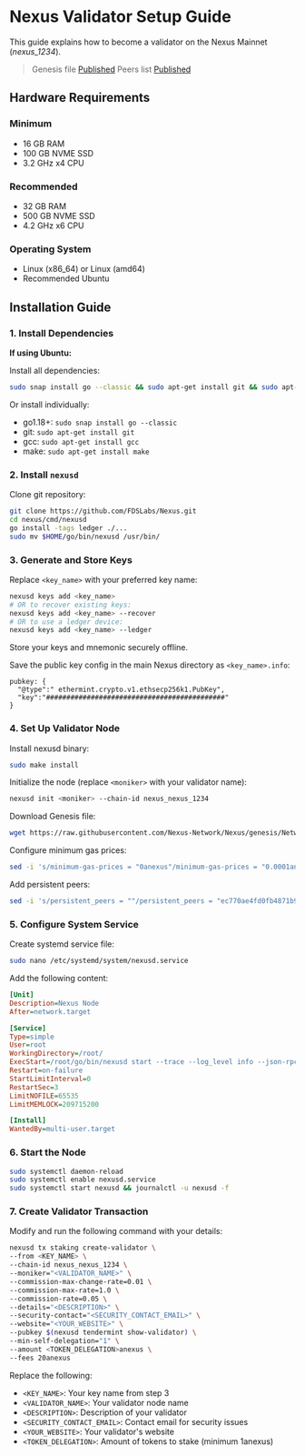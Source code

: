 # Nexus Validator Setup Guide

This guide explains how to become a validator on the Nexus Mainnet (*nexus_1234*).

> Genesis file [Published](https://github.com/FDSLabs/Nexus/raw/main/Mainnet/genesis.json)
> Peers list [Published](https://github.com/FDSLabs/Nexus/blob/main/Mainnet/peers.txt)

## Hardware Requirements

### Minimum

* 16 GB RAM
* 100 GB NVME SSD
* 3.2 GHz x4 CPU

### Recommended

* 32 GB RAM
* 500 GB NVME SSD
* 4.2 GHz x6 CPU

### Operating System

* Linux (x86_64) or Linux (amd64)
* Recommended Ubuntu

## Installation Guide

### 1. Install Dependencies

**If using Ubuntu:**

Install all dependencies:

```bash
sudo snap install go --classic && sudo apt-get install git && sudo apt-get install gcc && sudo apt-get install make
```

Or install individually:

* go1.18+: `sudo snap install go --classic`
* git: `sudo apt-get install git`
* gcc: `sudo apt-get install gcc`
* make: `sudo apt-get install make`

### 2. Install `nexusd`

Clone git repository:

```bash
git clone https://github.com/FDSLabs/Nexus.git
cd nexus/cmd/nexusd
go install -tags ledger ./...
sudo mv $HOME/go/bin/nexusd /usr/bin/
```

### 3. Generate and Store Keys

Replace `<key_name>` with your preferred key name:

```bash
nexusd keys add <key_name>
# OR to recover existing keys:
nexusd keys add <key_name> --recover
# OR to use a ledger device:
nexusd keys add <key_name> --ledger
```

Store your keys and mnemonic securely offline.

Save the public key config in the main Nexus directory as `<key_name>.info`:

```
pubkey: {
  "@type":" ethermint.crypto.v1.ethsecp256k1.PubKey",
  "key":"############################################"
}
```

### 4. Set Up Validator Node

Install nexusd binary:

```bash
sudo make install
```

Initialize the node (replace `<moniker>` with your validator name):

```bash
nexusd init <moniker> --chain-id nexus_nexus_1234
```

Download Genesis file:

```bash
wget https://raw.githubusercontent.com/Nexus-Network/Nexus/genesis/Networks/Mainnet/genesis.json -P $HOME/.nexusd/config/
```

Configure minimum gas prices:

```bash
sed -i 's/minimum-gas-prices = "0anexus"/minimum-gas-prices = "0.0001anexus"/g' $HOME/.nexusd/config/app.toml
```

Add persistent peers:

```bash
sed -i 's/persistent_peers = ""/persistent_peers = "ec770ae4fd0fb4871b9a7c09f61764a0b010b293@164.90.134.106:26656"/g' $HOME/.nexusd/config/config.toml
```

### 5. Configure System Service

Create systemd service file:

```bash
sudo nano /etc/systemd/system/nexusd.service
```

Add the following content:

```ini
[Unit]
Description=Nexus Node
After=network.target

[Service]
Type=simple
User=root
WorkingDirectory=/root/
ExecStart=/root/go/bin/nexusd start --trace --log_level info --json-rpc.api eth,txpool,net,debug,web3 --api.enable
Restart=on-failure
StartLimitInterval=0
RestartSec=3
LimitNOFILE=65535
LimitMEMLOCK=209715200

[Install]
WantedBy=multi-user.target
```

### 6. Start the Node

```bash
sudo systemctl daemon-reload
sudo systemctl enable nexusd.service
sudo systemctl start nexusd && journalctl -u nexusd -f
```

### 7. Create Validator Transaction

Modify and run the following command with your details:

```bash
nexusd tx staking create-validator \
--from <KEY_NAME> \
--chain-id nexus_nexus_1234 \
--moniker="<VALIDATOR_NAME>" \
--commission-max-change-rate=0.01 \
--commission-max-rate=1.0 \
--commission-rate=0.05 \
--details="<DESCRIPTION>" \
--security-contact="<SECURITY_CONTACT_EMAIL>" \
--website="<YOUR_WEBSITE>" \
--pubkey $(nexusd tendermint show-validator) \
--min-self-delegation="1" \
--amount <TOKEN_DELEGATION>anexus \
--fees 20anexus
```

Replace the following:

* `<KEY_NAME>`: Your key name from step 3
* `<VALIDATOR_NAME>`: Your validator node name
* `<DESCRIPTION>`: Description of your validator
* `<SECURITY_CONTACT_EMAIL>`: Contact email for security issues
* `<YOUR_WEBSITE>`: Your validator's website
* `<TOKEN_DELEGATION>`: Amount of tokens to stake (minimum 1anexus)
